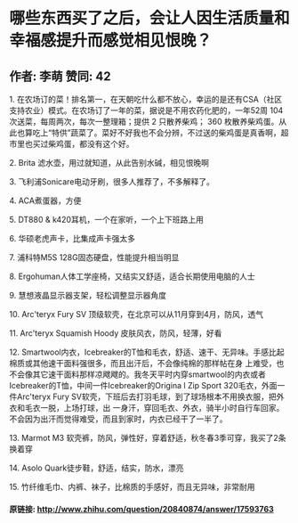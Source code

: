 # 哪些东西买了之后，会让人因生活质量和幸福感提升而感觉相见恨晚？
## 作者: 李萌  赞同: 42
1\. 在农场订的菜！排名第一，在天朝吃什么都不放心，幸运的是还有CSA（社区支持农业）模式。在农场订了一年的菜，据说是不用农药化肥的，一年52周 104
次送菜，每周两次，每次一整理箱；提供 2 只散养柴鸡； 360
枚散养柴鸡蛋。从此也算吃上“特供”蔬菜了。菜好不好我也不会分辨，不过送的柴鸡蛋是真香啊，超市里也买过柴鸡蛋，都没有这个好。  
  
2\. Brita 滤水壶，用过就知道，从此告别水碱，相见恨晚啊  
  
3\. 飞利浦Sonicare电动牙刷，很多人推荐了，不多解释了。  
  
4\. ACA煮蛋器，方便  
  
5\. DT880 & k420耳机，一个在家听，一个上下班路上用  
  
6\. 华硕老虎声卡，比集成声卡强太多  
  
7\. 浦科特M5S 128G固态硬盘，性能提升相当明显  
  
8\. Ergohuman人体工学座椅，又结实又舒适，适合长期使用电脑的人士  
  
9\. 慧想液晶显示器支架，轻松调整显示器角度  
  
10\. Arc'teryx Fury SV 顶级软壳，在北京可以从11月穿到4月，防风，透气  
  
11\. Arc'teryx Squamish Hoody 皮肤风衣，防风，轻薄，好看  
  
12\. Smartwool内衣，Icebreaker的T恤和毛衣，舒适、速干、无异味。手感比起棉质或其他速干面料强很多，而且出汗后，不会像纯棉的那样帖在身
上难受，也不会像其它速干面料那样凉飕飕的。我冬天平时内穿smartwool的内衣或者Icebreaker的T恤，中间一件Icebreaker的Origina
l Zip Sport 320毛衣，外面一件Arc'teryx Fury SV软壳，下班后去打羽毛球，到了球场根本不用换衣服，把外衣和毛衣一脱，上场打球，出
一身汗，穿回毛衣、外衣，骑半小时自行车回家。不会因为出汗而觉得难受，而且到家时，内衣已经干了一半了。  
  
13\. Marmot M3 软壳裤，防风，弹性好，穿着舒适，秋冬春3季可穿，我买了2条换着穿  
  
14\. Asolo Quark徒步鞋，舒适，结实，防水，漂亮  
  
15\. 竹纤维毛巾、内裤、袜子，比棉质的手感好，而且无异味，非常耐用

#### 原链接: http://www.zhihu.com/question/20840874/answer/17593763